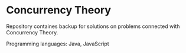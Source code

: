 # Concurrency Theory

Repository containes backup for solutions on problems connected with Concurrency Theory.

Programming languages: Java, JavaScript
